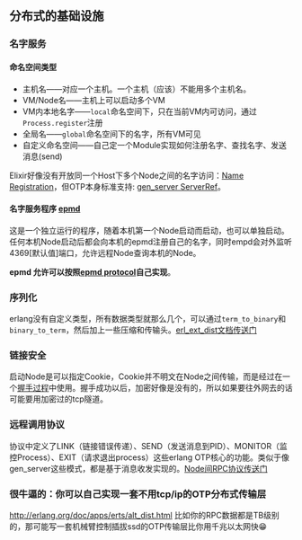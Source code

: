 ## 分布式的基础设施

### 名字服务
#### 命名空间类型
* 主机名——对应一个主机。一个主机（应该）不能用多个主机名。
* VM/Node名——主机上可以启动多个VM
* VM内本地名字——`local`命名空间下，只在当前VM内可访问，通过`Process.register`注册
* 全局名——`global`命名空间下的名字，所有VM可见
* 自定义命名空间——自己定一个Module实现如何注册名字、查找名字、发送消息(send)

Elixir好像没有开放同一个Host下多个Node之间的名字访问：[Name Registration]，但OTP本身标准支持: [gen_server ServerRef]。

#### 名字服务程序 [epmd]
这是一个独立运行的程序，随着本机第一个Node启动而启动，也可以单独启动。任何本机Node启动后都会向本机的epmd注册自己的名字，同时empd会对外监听4369[默认值]端口，允许远程Node查询本机的Node。

**epmd 允许可以按照[epmd protocol]自己实现**。

### 序列化

erlang没有自定义类型，所有数据类型就那么几个，可以通过`term_to_binary`和`binary_to_term`，然后加上一些压缩和传输头。[erl_ext_dist文档传送门]

### 链接安全

启动Node是可以指定Cookie，Cookie并不明文在Node之间传输，而是经过在一个[握手过程]中使用。握手成功以后，加密好像是没有的，所以如果要往外网去的话可能要用加密过的tcp隧道。

### 远程调用协议

协议中定义了LINK（链接错误传递）、SEND（发送消息到PID）、MONITOR（监控Process）、EXIT（请求退出process）这些erlang OTP核心的功能。类似于像gen_server这些模式，都是基于消息收发实现的。[Node间RPC协议传送门]

### **很牛逼的：你可以自己实现一套不用tcp/ip的OTP分布式传输层**
http://erlang.org/doc/apps/erts/alt_dist.html 比如你的RPC数据都是TB级别的，那可能写一套机械臂控制插拔ssd的OTP传输层比你用千兆以太网快😁

[Name Registration]: https://hexdocs.pm/elixir/GenServer.html#module-name-registration
[gen_server ServerRef]: http://erlang.org/doc/man/gen_server.html#call-3
[epmd]: http://erlang.org/doc/man/epmd.html
[epmd protocol]: http://erlang.org/doc/apps/erts/erl_dist_protocol.html
[erl_ext_dist文档传送门]: http://erlang.org/doc/apps/erts/erl_ext_dist.html
[握手过程]: http://erlang.org/doc/apps/erts/erl_dist_protocol.html#id105392
[Node间RPC协议传送门]: http://erlang.org/doc/apps/erts/erl_dist_protocol.html#id106278